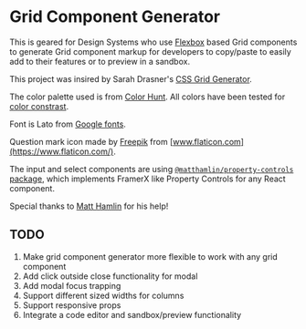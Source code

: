 # Grid Component Generator

This is geared for Design Systems who use [Flexbox](https://css-tricks.com/snippets/css/a-guide-to-flexbox/) based Grid components to generate Grid component markup for developers to copy/paste to easily add to their features or to preview in a sandbox.

This project was insired by Sarah Drasner's [CSS Grid Generator](https://cssgrid-generator.netlify.com/).

The color palette used is from [Color Hunt](https://colorhunt.co/palette/162867). All colors have been tested for [color constrast](https://webaim.org/resources/contrastchecker/).

Font is Lato from [Google fonts](https://fonts.google.com/specimen/Lato?selection.family=Lato).

Question mark icon made by [Freepik](https://www.flaticon.com/authors/freepik) from [www.flaticon.com](https://www.flaticon.com/).

The input and select components are using [`@matthamlin/property-controls` package](https://github.com/hamlim/projects/tree/master/packages/property-controls), which implements FramerX like Property Controls for any React component.

Special thanks to [Matt Hamlin](https://github.com/hamlim/) for his help!

## TODO

1. Make grid component generator more flexible to work with any grid component
2. Add click outside close functionality for modal
3. Add modal focus trapping
4. Support different sized widths for columns
5. Support responsive props
6. Integrate a code editor and sandbox/preview functionality
